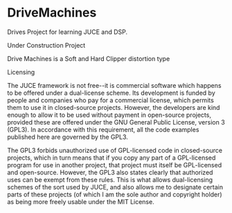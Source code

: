 # DriveMachines
Drives Project for learning JUCE and DSP.

Under Construction Project

Drive Machines is a Soft and Hard Clipper distortion type

Licensing

The JUCE framework is not free--it is commercial software which happens to be offered under a dual-license scheme. Its development is funded by people and companies who pay for a commercial license, which permits them to use it in closed-source projects. However, the developers are kind enough to allow it to be used without payment in open-source projects, provided these are offered under the GNU General Public License, version 3 (GPL3). In accordance with this requirement, all the code examples published here are governed by the GPL3.

The GPL3 forbids unauthorized use of GPL-licensed code in closed-source projects, which in turn means that if you copy any part of a GPL-licensed program for use in another project, that project must itself be GPL-licensed and open-source. However, the GPL3 also states clearly that authorized uses can be exempt from these rules. This is what allows dual-licensing schemes of the sort used by JUCE, and also allows me to designate certain parts of these projects (of which I am the sole author and copyright holder) as being more freely usable under the MIT License.
